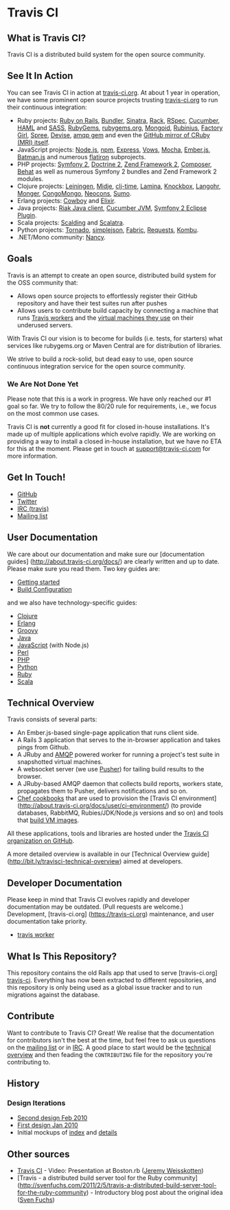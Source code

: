 # Travis CI

## What is Travis CI?

Travis CI is a distributed build system for the open source community.


## See It In Action

You can see Travis CI in action at [travis-ci.org][travis-ci]. At about 1 year
in operation, we have some prominent open source projects trusting
[travis-ci.org][travis-ci] to run their continuous integration:

[travis-ci]: https://travis-ci.org

- Ruby projects: [Ruby on Rails](http://travis-ci.org/rails/rails),
  [Bundler](http://travis-ci.org/carlhuda/bundler),
  [Sinatra](http://travis-ci.org/sinatra/sinatra),
  [Rack](http://travis-ci.org/rack/rack),
  [RSpec](http://travis-ci.org/rspec/rspec-core),
  [Cucumber](http://travis-ci.org/cucumber/cucumber),
  [HAML](http://travis-ci.org/nex3/haml)
  and [SASS](http://travis-ci.org/nex3/sass),
  [RubyGems](http://travis-ci.org/rubygems/rubygems),
  [rubygems.org](http://travis-ci.org/rubygems/rubygems.org),
  [Mongoid](http://travis-ci.org/mongoid/mongoid),
  [Rubinius](http://travis-ci.org/rubinius/rubinius),
  [Factory Girl](http://travis-ci.org/thoughtbot/factory_girl),
  [Spree](http://travis-ci.org/spree/spree),
  [Devise](http://travis-ci.org/plataformatec/devise),
  [amqp gem](http://travis-ci.org/ruby-amqp/amqp) and even the
  [GitHub mirror of CRuby (MRI) itself](http://travis-ci.org/ruby/ruby).
- JavaScript projects: [Node.js](http://travis-ci.org/joyent/node),
  [npm](http://travis-ci.org/isaacs/npm),
  [Express](http://travis-ci.org/visionmedia/express),
  [Vows](http://travis-ci.org/cloudhead/vows),
  [Mocha](http://travis-ci.org/visionmedia/mocha),
  [Ember.js](http://travis-ci.org/emberjs/ember.js (formerly SproutCore 2)),
  [Batman.js](http://travis-ci.org/Shopify/batman) and numerous
  [flatiron](https://github.com/flatiron) subprojects.
- PHP projects: [Symfony 2](http://travis-ci.org/symfony/symfony),
  [Doctrine 2](http://travis-ci.org/doctrine/doctrine2),
  [Zend Framework 2](http://travis-ci.org/zendframework/zf2),
  [Composer](http://travis-ci.org/composer/composer),
  [Behat](http://travis-ci.org/Behat/Behat) as well as numerous Symfony 2
  bundles and Zend Framework 2 modules.
- Clojure projects: [Leiningen](http://travis-ci.org/technomancy/leiningen),
  [Midje](http://travis-ci.org/marick/Midje),
  [clj-time](http://travis-ci.org/seancorfield/clj-time),
  [Lamina](http://travis-ci.org/ztellman/lamina),
  [Knockbox](http://travis-ci.org/reiddraper/knockbox),
  [Langohr](http://travis-ci.org/michaelklishin/langohr),
  [Monger](http://travis-ci.org/michaelklishin/monger),
  [CongoMongo](http://travis-ci.org/seancorfield/congomongo),
  [Neocons](http://travis-ci.org/michaelklishin/neocons),
  [Sumo](http://travis-ci.org/reiddraper/sumo).
- Erlang projects: [Cowboy](http://travis-ci.org/extend/cowboy) and
  [Elixir](http://travis-ci.org/elixir-lang/elixir).
- Java projects:
  [Riak Java client](https://travis-ci.org/basho/riak-java-client/),
  [Cucumber JVM](https://travis-ci.org/cucumber/cucumber-jvm/),
  [Symfony 2 Eclipse Plugin](https://travis-ci.org/pulse00/Symfony-2-Eclipse-Plugin).
- Scala projects: [Scalding](https://travis-ci.org/twitter/scalding) and
  [Scalatra](https://travis-ci.org/scalatra/scalatra).
- Python projects: [Tornado](http://travis-ci.org/facebook/tornado),
  [simplejson](http://travis-ci.org/simplejson/simplejson),
  [Fabric](http://travis-ci.org/fabric/fabric),
  [Requests](http://travis-ci.org/kennethreitz/requests),
  [Kombu](http://travis-ci.org/ask/kombu).
- .NET/Mono community: [Nancy](http://travis-ci.org/NancyFx/Nancy).


## Goals

Travis is an attempt to create an open source, distributed build system for the
OSS community that:

- Allows open source projects to effortlessly register their GitHub repository
  and have their test suites run after pushes
- Allows users to contribute build capacity by connecting a machine that runs
  [Travis workers](https://github.com/travis-ci/travis-worker) and the [virtual
  machines they use](https://github.com/travis-ci/travis-boxes) on their
  underused servers.

With Travis CI our vision is to become for builds (i.e. tests, for starters)
what services like rubygems.org or Maven Central are for distribution of
libraries.

We strive to build a rock-solid, but dead easy to use, open source continuous
integration service for the open source community.


### We Are Not Done Yet

Please note that this is a work in progress. We have only reached our #1 goal so
far. We try to follow the 80/20 rule for requirements, i.e., we focus on the
most common use cases.

Travis CI is **not** currently a good fit for closed in-house installations.
It's made up of multiple applications which evolve rapidly. We are working on
providing a way to install a closed in-house installation, but we have no ETA
for this at the moment. Please get in touch at <support@travis-ci.com> for more
information.


## Get In Touch!

- [GitHub](https://github.com/travis-ci)
- [Twitter](https://twitter.com/travis-ci)
- [IRC (travis)][irc]
- [Mailing list][mailing-list]

[irc]: http://webchat.freenode.net?channels=travis&uio=d4
[mailing-list]: http://groups.google.com/group/travis-ci


## User Documentation

We care about our documentation and make sure our [documentation guides]
(http://about.travis-ci.org/docs/) are clearly written and up to date. Please
make sure you read them. Two key guides are:

- [Getting started](http://about.travis-ci.org/docs/user/getting-started)
- [Build Configuration](http://about.travis-ci.org/docs/user/build-configuration)

and we also have technology-specific guides:

- [Clojure](http://about.travis-ci.org/docs/user/languages/clojure/)
- [Erlang](http://about.travis-ci.org/docs/user/languages/erlang/)
- [Groovy](http://about.travis-ci.org/docs/user/languages/groovy/)
- [Java](http://about.travis-ci.org/docs/user/languages/java/)
- [JavaScript](http://about.travis-ci.org/docs/user/languages/javascript-with-nodejs/) (with Node.js)
- [Perl](http://about.travis-ci.org/docs/user/languages/perl/)
- [PHP](http://about.travis-ci.org/docs/user/languages/php/)
- [Python](http://about.travis-ci.org/docs/user/languages/python/)
- [Ruby](http://about.travis-ci.org/docs/user/languages/ruby/)
- [Scala](http://about.travis-ci.org/docs/user/languages/scala/)


## Technical Overview

Travis consists of several parts:

- An Ember.js-based single-page application that runs client side.
- A Rails 3 application that serves to the in-browser application and takes
  pings from Github.
- A JRuby and [AMQP](http://bit.ly/amqp-model-explained) powered worker for
  running a project's test suite in snapshotted virtual machines.
- A websocket server (we use [Pusher](http://pusher.com)) for tailing build
  results to the browser.
- A JRuby-based AMQP daemon that collects build reports, workers state,
  propagates them to Pusher, delivers notifications and so on.
- [Chef cookbooks](https://github.com/travis-ci/travis-cookbooks) that are used
  to provision the [Travis CI environment]
  (http://about.travis-ci.org/docs/user/ci-environment/) (to provide databases,
  RabbitMQ, Rubies/JDK/Node.js versions and so on) and tools that [build VM
  images](https://github.com/travis-ci/travis-boxes).

All these applications, tools and libraries are hosted under the [Travis CI
organization on GitHub](https://github.com/travis-ci).

A more detailed overview is available in our [Technical Overview guide]
(http://bit.ly/travisci-technical-overview) aimed at developers.


## Developer Documentation

Please keep in mind that Travis CI evolves rapidly and developer documentation
may be outdated. (Pull requests are welcome.) Development, [travis-ci.org]
(https://travis-ci.org) maintenance, and user documentation take priority.

- [travis worker](http://about.travis-ci.org/docs/dev/worker/)


## What Is This Repository?

This repository contains the old Rails app that used to serve [travis-ci.org]
[travis-ci]. Everything has now been extracted to different repositories, and
this repository is only being used as a global issue tracker and to run
migrations against the database.


## Contribute

Want to contribute to Travis CI? Great! We realise that the documentation for
contributors isn't the best at the time, but feel free to ask us questions on
the [mailing list][mailing-list] or in [IRC][irc]. A good place to start would
be the [technical overview][] and then feading the `CONTRIBUTING` file for the
repository you're contributing to.

[technical overview]: http://about.travis-ci.org/docs/dev/overview/


## History

### Design Iterations

- [Second design Feb 2010](https://skitch.com/svenfuchs/rtfas/travis.2)
- [First design Jan 2010](https://skitch.com/svenfuchs/rtms3/travis-design-1-2010-02)
- Initial mockups of [index](https://github.com/travis-ci/travis-ci/raw/master/docs/mockups/main.png) and [details](https://github.com/travis-ci/travis-ci/raw/master/docs/mockups/build_details.png)


## Other sources

- [Travis CI](http://bostonrb.org/presentations/travis-ci) - Video: Presentation
  at Boston.rb ([Jeremy Weisskotten](https://twitter.com/#!/doctorzaius))
- [Travis - a distributed build server tool for the Ruby community]
  (http://svenfuchs.com/2011/2/5/travis-a-distributed-build-server-tool-for-the-ruby-community) -
  Introductory blog post about the original idea ([Sven
  Fuchs](http://svenfuchs.com))

